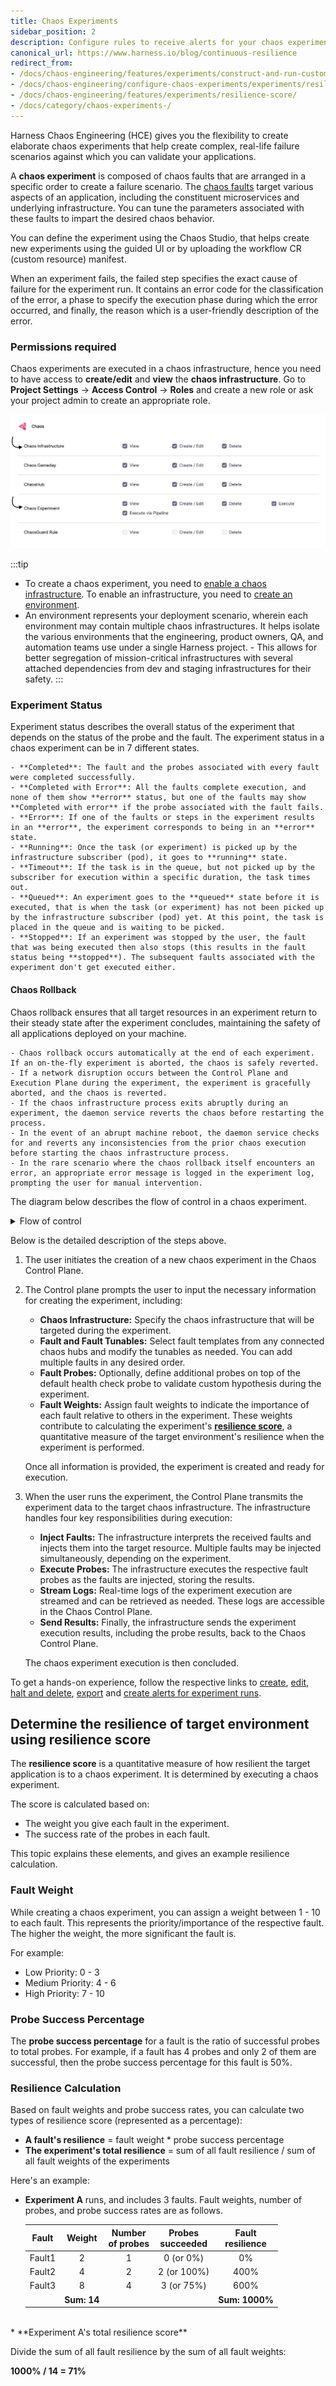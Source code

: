 ```yaml
---
title: Chaos Experiments
sidebar_position: 2
description: Configure rules to receive alerts for your chaos experiments.
canonical_url: https://www.harness.io/blog/continuous-resilience
redirect_from:
- /docs/chaos-engineering/features/experiments/construct-and-run-custom-chaos-experiments
- /docs/chaos-engineering/configure-chaos-experiments/experiments/resilience-score
- /docs/chaos-engineering/features/experiments/resilience-score/
- /docs/category/chaos-experiments-/
---
```


Harness Chaos Engineering (HCE) gives you the flexibility to create elaborate chaos experiments that help create complex, real-life failure scenarios against which you can validate your applications.

A **chaos experiment** is composed of chaos faults that are arranged in a specific order to create a failure scenario. The [chaos faults](#chaos-fault) target various aspects of an application, including the constituent microservices and underlying infrastructure. You can tune the parameters associated with these faults to impart the desired chaos behavior.

You can define the experiment using the Chaos Studio, that helps create new experiments using the guided UI or by uploading the workflow CR (custom resource) manifest.

When an experiment fails, the failed step specifies the exact cause of failure for the experiment run. It contains an error code for the classification of the error, a phase to specify the execution phase during which the error occurred, and finally, the reason which is a user-friendly description of the error.

### Permissions required

Chaos experiments are executed in a chaos infrastructure, hence you need to have access to **create/edit** and **view** the **chaos infrastructure**. Go to **Project Settings** -> **Access Control** -> **Roles** and create a new role or ask your project admin to create an appropriate role.

![](./static/perms-reqd.png)

:::tip
- To create a chaos experiment, you need to [enable a chaos infrastructure](/docs/chaos-engineering/use-harness-ce/infrastructures/enable-disable). To enable an infrastructure, you need to [create an environment](/docs/chaos-engineering/use-harness-ce/experiments/create-experiments#create-environment).
- An environment represents your deployment scenario, wherein each environment may contain multiple chaos infrastructures. It helps isolate the various environments that the engineering, product owners, QA, and automation teams use under a single Harness project. - This allows for better segregation of mission-critical infrastructures with several attached dependencies from dev and staging infrastructures for their safety.
:::

### Experiment Status

Experiment status describes the overall status of the experiment that depends on the status of the probe and the fault. The experiment status in a chaos experiment can be in 7 different states.

	- **Completed**: The fault and the probes associated with every fault were completed successfully.
	- **Completed with Error**: All the faults complete execution, and none of them show **error** status, but one of the faults may show **Completed with error** if the probe associated with the fault fails.
	- **Error**: If one of the faults or steps in the experiment results in an **error**, the experiment corresponds to being in an **error** state.
	- **Running**: Once the task (or experiment) is picked up by the infrastructure subscriber (pod), it goes to **running** state.
	- **Timeout**: If the task is in the queue, but not picked up by the subscriber for execution within a specific duration, the task times out.
	- **Queued**: An experiment goes to the **queued** state before it is executed, that is when the task (or experiment) has not been picked up by the infrastructure subscriber (pod) yet. At this point, the task is placed in the queue and is waiting to be picked.
	- **Stopped**: If an experiment was stopped by the user, the fault that was being executed then also stops (this results in the fault status being **stopped**). The subsequent faults associated with the experiment don't get executed either.

#### Chaos Rollback

Chaos rollback ensures that all target resources in an experiment return to their steady state after the experiment concludes, maintaining the safety of all applications deployed on your machine.

	- Chaos rollback occurs automatically at the end of each experiment. If an on-the-fly experiment is aborted, the chaos is safely reverted.
	- If a network disruption occurs between the Control Plane and Execution Plane during the experiment, the experiment is gracefully aborted, and the chaos is reverted.
	- If the chaos infrastructure process exits abruptly during an experiment, the daemon service reverts the chaos before restarting the process.
	- In the event of an abrupt machine reboot, the daemon service checks for and reverts any inconsistencies from the prior chaos execution before starting the chaos infrastructure process.
	- In the rare scenario where the chaos rollback itself encounters an error, an appropriate error message is logged in the experiment log, prompting the user for manual intervention.

The diagram below describes the flow of control in a chaos experiment.

<details>
<summary> Flow of control </summary>

![](./static/experiments/experiment-sequence.png)

</details>

Below is the detailed description of the steps above.

1. The user initiates the creation of a new chaos experiment in the Chaos Control Plane.
2. The Control plane prompts the user to input the necessary information for creating the experiment, including:

   * **Chaos Infrastructure:** Specify the chaos infrastructure that will be targeted during the experiment.
   * **Fault and Fault Tunables:** Select fault templates from any connected chaos hubs and modify the tunables as needed. You can add multiple faults in any desired order.
   * **Fault Probes:** Optionally, define additional probes on top of the default health check probe to validate custom hypothesis during the experiment.
   * **Fault Weights:** Assign fault weights to indicate the importance of each fault relative to others in the experiment. These weights contribute to calculating the experiment's [**resilience score**](/docs/chaos-engineering/use-harness-ce/experiments/ ), a quantitative measure of the target environment's resilience when the experiment is performed.

	Once all information is provided, the experiment is created and ready for execution.

3. When the user runs the experiment, the Control Plane transmits the experiment data to the target chaos infrastructure. The infrastructure handles four key responsibilities during execution:

   * **Inject Faults:** The infrastructure interprets the received faults and injects them into the target resource. Multiple faults may be injected simultaneously, depending on the experiment.
   * **Execute Probes:** The infrastructure executes the respective fault probes as the faults are injected, storing the results.
   * **Stream Logs:** Real-time logs of the experiment execution are streamed and can be retrieved as needed. These logs are accessible in the Chaos Control Plane.
   * **Send Results:** Finally, the infrastructure sends the experiment execution results, including the probe results, back to the Chaos Control Plane.

   The chaos experiment execution is then concluded.

To get a hands-on experience, follow the respective links to [create](/docs/chaos-engineering/use-harness-ce/experiments/create-experiments), [edit](/docs/chaos-engineering/use-harness-ce/experiments/edit-chaos-experiment), [halt and delete](/docs/chaos-engineering/use-harness-ce/experiments/halt-delete-experiments), [export](/docs/chaos-engineering/use-harness-ce/experiments/export-chaos-experiments) and [create alerts for experiment runs](/docs/chaos-engineering/use-harness-ce/experiments/alert-integration).

## Determine the resilience of target environment using resilience score

The **resilience score** is a quantitative measure of how resilient the target application is to a chaos experiment. It is determined by executing a chaos experiment.

The score is calculated based on:

* The weight you give each fault in the experiment.
* The success rate of the probes in each fault.

This topic explains these elements, and gives an example resilience calculation.

### Fault Weight

While creating a chaos experiment, you can assign a weight between 1 - 10 to each fault. This represents the priority/importance of the respective fault. The higher the weight, the more significant the fault is.

For example:

- Low Priority: 0 - 3
- Medium Priority: 4 - 6
- High Priority: 7 - 10

### Probe Success Percentage

The **probe success percentage** for a fault is the ratio of successful probes to total probes. For example, if a fault has 4 probes and only 2 of them are successful, then the probe success percentage for this fault is 50%.

### Resilience Calculation

Based on fault weights and probe success rates, you can calculate two types of resilience score (represented as a percentage):

* **A fault's resilience** = fault weight * probe success percentage<br />
* **The experiment's total resilience** = sum of all fault resilience / sum of all fault weights of the experiments

Here's an example:

* **Experiment A** runs, and includes 3 faults. Fault weights, number of probes, and probe success rates are as follows.

   | Fault | Weight | Number<br />of probes | Probes<br />succeeded | Fault<br />resilience |
   |:----:|:---:|:---:|:-------:|:-------:|
   | Fault1 | 2 | 1 | 0 (or 0%) | 0%    |
   | Fault2 | 4 | 2 | 2 (or 100%) | 400%  |
   | Fault3 | 8 | 4 | 3 (or 75%) | 600%   |
   |        | **Sum: 14** |  |    | **Sum: 1000%**   |
<br />
* **Experiment A's total resilience score**

   Divide the sum of all fault resilience by the sum of all fault weights:

   **1000% / 14 = 71%**